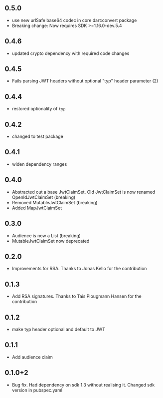 ## 0.5.0

- use new urlSafe base64 codec in core dart:convert package
- Breaking change: Now requires SDK >=1.16.0-dev.5.4

## 0.4.6

- updated crypto dependency with required code changes

## 0.4.5

* Fails parsing JWT headers without optional "typ" header parameter (2)

## 0.4.4

* restored optionality of `typ`

## 0.4.2

* changed to test package

## 0.4.1

* widen dependency ranges

## 0.4.0

* Abstracted out a base JwtClaimSet. Old JwtClaimSet is now renamed OpenIdJwtClaimSet (breaking)
* Removed MutableJwtClaimSet (breaking)
* Added MapJwtClaimSet

## 0.3.0

* Audience is now a List (breaking)
* MutableJwtClaimSet now deprecated

## 0.2.0

* Improvements for RSA. Thanks to Jonas Kello for the contribution

## 0.1.3

* Add RSA signatures. Thanks to Tais Plougmann Hansen for the contribution

## 0.1.2

* make typ header optional and default to JWT

## 0.1.1

* Add audience claim

## 0.1.0+2

* Bug fix. Had dependency on sdk 1.3 without realising it. Changed sdk version in
pubspec.yaml

